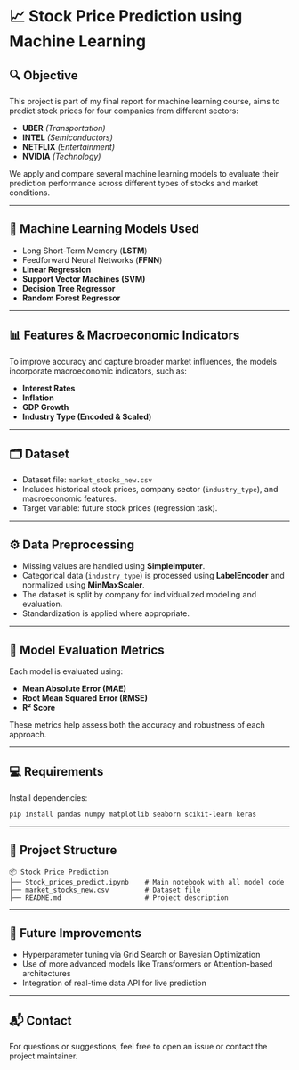 # 📈 Stock Price Prediction using Machine Learning

## 🔍 Objective  
This project is part of my final report for machine learning course, aims to predict stock prices for four companies from different sectors:

- **UBER** *(Transportation)*  
- **INTEL** *(Semiconductors)*  
- **NETFLIX** *(Entertainment)*  
- **NVIDIA** *(Technology)*  

We apply and compare several machine learning models to evaluate their prediction performance across different types of stocks and market conditions.

---

## 🧠 Machine Learning Models Used  
- Long Short-Term Memory (**LSTM**)  
- Feedforward Neural Networks (**FFNN**)  
- **Linear Regression**  
- **Support Vector Machines (SVM)**  
- **Decision Tree Regressor**  
- **Random Forest Regressor**

---

## 📊 Features & Macroeconomic Indicators  
To improve accuracy and capture broader market influences, the models incorporate macroeconomic indicators, such as:

- **Interest Rates**  
- **Inflation**  
- **GDP Growth**  
- **Industry Type (Encoded & Scaled)**  

---

## 🗂️ Dataset  
- Dataset file: `market_stocks_new.csv`  
- Includes historical stock prices, company sector (`industry_type`), and macroeconomic features.  
- Target variable: future stock prices (regression task).  

---

## ⚙️ Data Preprocessing  
- Missing values are handled using **SimpleImputer**.  
- Categorical data (`industry_type`) is processed using **LabelEncoder** and normalized using **MinMaxScaler**.  
- The dataset is split by company for individualized modeling and evaluation.  
- Standardization is applied where appropriate.

---

## 🧪 Model Evaluation Metrics  
Each model is evaluated using:

- **Mean Absolute Error (MAE)**  
- **Root Mean Squared Error (RMSE)**  
- **R² Score**

These metrics help assess both the accuracy and robustness of each approach.

---

## 💻 Requirements

Install dependencies:

```bash
pip install pandas numpy matplotlib seaborn scikit-learn keras
```

---

## 📎 Project Structure

```
📦 Stock Price Prediction
├── Stock_prices_predict.ipynb    # Main notebook with all model code
├── market_stocks_new.csv         # Dataset file
├── README.md                     # Project description
```

---

## 🚀 Future Improvements
- Hyperparameter tuning via Grid Search or Bayesian Optimization  
- Use of more advanced models like Transformers or Attention-based architectures  
- Integration of real-time data API for live prediction

---

## 📬 Contact  
For questions or suggestions, feel free to open an issue or contact the project maintainer.
